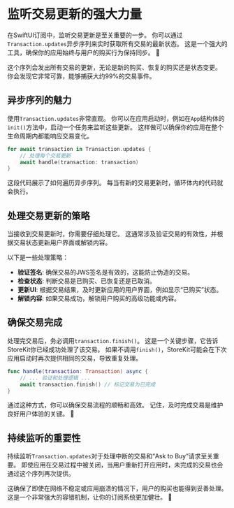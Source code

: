 ﻿# 监听交易更新的强大力量

在SwiftUI订阅中，监听交易更新是至关重要的一步。 你可以通过`Transaction.updates`异步序列来实时获取所有交易的最新状态。 这是一个强大的工具，确保你的应用始终与用户的购买行为保持同步。 🚀

这个序列会发出所有交易的更新，无论是新的购买、恢复的购买还是状态变更。 你会发现它非常可靠，能够捕获大约99%的交易事件。

## 异步序列的魅力

使用`Transaction.updates`非常直观。 你可以在应用启动时，例如在`App`结构体的`init()`方法中，启动一个任务来监听这些更新。 这样做可以确保你的应用在整个生命周期内都能响应交易变化。

```swift
for await transaction in Transaction.updates {
    // 处理每个交易更新
    await handle(transaction: transaction)
}
```

这段代码展示了如何遍历异步序列。 每当有新的交易更新时，循环体内的代码就会执行。

## 处理交易更新的策略

当接收到交易更新时，你需要仔细处理它。 这通常涉及验证交易的有效性，并根据交易状态更新用户界面或解锁内容。

以下是一些处理策略：

*   **验证签名**: 确保交易的JWS签名是有效的，这能防止伪造的交易。
*   **检查状态**: 判断交易是已购买、已恢复还是已取消。
*   **更新UI**: 根据交易结果，及时更新应用的用户界面，例如显示“已购买”状态。
*   **解锁内容**: 如果交易成功，解锁用户购买的高级功能或内容。

## 确保交易完成

处理完交易后，务必调用`transaction.finish()`。 这是一个关键步骤，它告诉StoreKit你已经成功处理了该交易。 如果不调用`finish()`，StoreKit可能会在下次应用启动时再次提供相同的交易，导致重复处理。

```swift
func handle(transaction: Transaction) async {
    // ... 验证和处理逻辑 ...
    await transaction.finish() // 标记交易为已完成
}
```

通过这种方式，你可以确保交易流程的顺畅和高效。 记住，及时完成交易是维护良好用户体验的关键。 🌟

## 持续监听的重要性

持续监听`Transaction.updates`对于处理中断的交易和“Ask to Buy”请求至关重要。 即使应用在交易过程中被关闭，当用户重新打开应用时，未完成的交易也会通过这个序列再次提供。

这确保了即使在网络不稳定或应用崩溃的情况下，用户的购买也能得到妥善处理。 这是一个非常强大的容错机制，让你的订阅系统更加健壮。 💪


